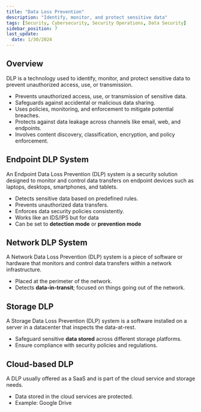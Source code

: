 ```yaml
---
title: "Data Loss Prevention"
description: "Identify, monitor, and protect sensitive data"
tags: [Security, Cybersecurity, Security Operations, Data Security]
sidebar_position: 7
last_update:
  date: 1/30/2024
---
```


## Overview

DLP is a technology used to identify, monitor, and protect sensitive data to prevent unauthorized access, use, or transmission.

- Prevents unauthorized access, use, or transmission of sensitive data.
- Safeguards against accidental or malicious data sharing.
- Uses policies, monitoring, and enforcement to mitigate potential breaches.
- Protects against data leakage across channels like email, web, and endpoints.
- Involves content discovery, classification, encryption, and policy enforcement.

## Endpoint DLP System 

An Endpoint Data Loss Prevention (DLP) system is a security solution designed to monitor and control data transfers on endpoint devices such as laptops, desktops, smartphones, and tablets.

  - Detects sensitive data based on predefined rules.
  - Prevents unauthorized data transfers.
  - Enforces data security policies consistently.
  - Works like an IDS/IPS but for data 
  - Can be set to **detection mode** or **prevention mode**

## Network DLP System 

A Network Data Loss Prevention (DLP) system is a piece of software or hardware that monitors and control data transfers within a network infrastructure.

- Placed at the perimeter of the network.
- Detects **data-in-transit**; focused on things going out of the network.

## Storage DLP

A Storage Data Loss Prevention (DLP) system is a software installed on a server in a datacenter that inspects the data-at-rest.

- Safeguard sensitive **data stored** across different storage platforms.
- Ensure compliance with security policies and regulations.

## Cloud-based DLP

A DLP usually offered as a SaaS and is part of the cloud service and storage needs.

- Data stored in the cloud services are protected.
- Example: Google Drive

